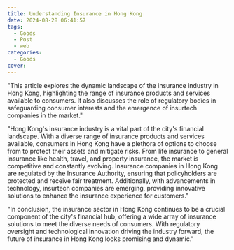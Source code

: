 ```yaml
---
title: Understanding Insurance in Hong Kong
date: 2024-08-28 06:41:57
tags:
  - Goods
  - Post
  - web
categories:
  - Goods
cover: 
---
```


"This article explores the dynamic landscape of the insurance industry in Hong Kong, highlighting the range of insurance products and services available to consumers. It also discusses the role of regulatory bodies in safeguarding consumer interests and the emergence of insurtech companies in the market."

"Hong Kong's insurance industry is a vital part of the city's financial landscape. With a diverse range of insurance products and services available, consumers in Hong Kong have a plethora of options to choose from to protect their assets and mitigate risks. From life insurance to general insurance like health, travel, and property insurance, the market is competitive and constantly evolving. Insurance companies in Hong Kong are regulated by the Insurance Authority, ensuring that policyholders are protected and receive fair treatment. Additionally, with advancements in technology, insurtech companies are emerging, providing innovative solutions to enhance the insurance experience for customers."

"In conclusion, the insurance sector in Hong Kong continues to be a crucial component of the city's financial hub, offering a wide array of insurance solutions to meet the diverse needs of consumers. With regulatory oversight and technological innovation driving the industry forward, the future of insurance in Hong Kong looks promising and dynamic."
